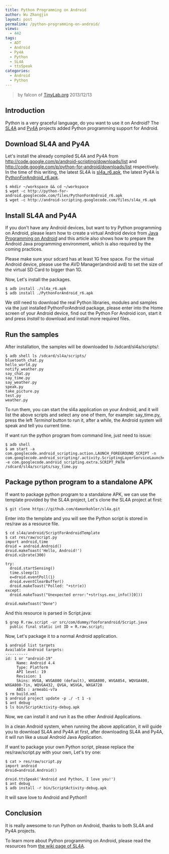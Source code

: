 ```yaml
---
title: Python Programming on Android
author: Wu Zhangjin
layout: post
permalink: /python-programming-on-android/
views:
  - 442
tags:
  - ADT
  - Android
  - Py4A
  - Python
  - SL4A
  - ttsSpeak
categories:
  - Android
  - Python
---
```


> by falcon of [TinyLab.org][2]
> 2013/12/13

## Introduction

Python is a very graceful language, do you want to use it on Android? The [SL4A][3] and [Py4A][4] projects added Python programming support for Android.

## Download SL4A and Py4A

Let's install the already compiled SL4A and Py4A from <http://code.google.com/p/android-scripting/downloads/list> and <http://code.google.com/p/python-for-android/downloads/list> respectively. In the time of this writing, the latest SL4A is [sl4a_r6.apk][5], the latest Py4A is [PythonForAndroid_r6.apk][6].

    $ mkdir ~/workspace && cd ~/workspace
    $ wget -c http://python-for-android.googlecode.com/files/PythonForAndroid_r6.apk
    $ wget -c http://android-scripting.googlecode.com/files/sl4a_r6.apk

## Install SL4A and Py4A

If you don't have any Android devices, but want to try Python programming on Android, please learn how to create a virtual Android device from [Java Programming on Android][7] and this article also shows how to prepare the Android Java programming environment, which is also required by the coming practices.

Please make sure your sdcard has at least 1G free space. For the virtual Android device, please use the AVD Manager(android avd) to set the size of the virtual SD Card to bigger than 1G.

Now, Let's install the packages.

    $ adb install ./sl4a_r6.apk
    $ adb install ./PythonForAndroid_r6.apk

We still need to download the real Python libraries, modules and samples via the just installed PythonForAndroid package, please enter into the Home screen of your Android device, find out the Python For Android icon, start it and press *Install* to download and install more required files.

## Run the samples

After installation, the samples will be downloaded to /sdcard/sl4a/scripts/:

    $ adb shell ls /sdcard/sl4a/scripts/
    bluetooth_chat.py
    hello_world.py
    notify_weather.py
    say_chat.py
    say_time.py
    say_weather.py
    speak.py
    take_picture.py
    test.py
    weather.py

To run them, you can start the sl4a application on your Android, and it will list the above scripts and select any one of them, for example: say_time.py, press the left *Terminal* button to run it, after a while, the Android system will speak and tell you current time.

If want run the python program from command line, just need to issue:

    $ adb shell
    $ am start -a com.googlecode.android_scripting.action.LAUNCH_FOREGROUND_SCRIPT -n com.googlecode.android_scripting/.activity.ScriptingLayerServiceLauncher -e com.googlecode.android_scripting.extra.SCRIPT_PATH /sdcard/sl4a/scripts/say_time.py

## Package python program to a standalone APK

If want to package python program to a standalone APK, we can use the template provided by the SL4A project, Let's clone the SL4A project at first:

    $ git clone https://github.com/damonkohler/sl4a.git

Enter into the template and you will see the Python script is stored in res/raw as a resource file.

    $ cd sl4a/android/ScriptForAndroidTemplate
    $ cat res/raw/script.py
    import android,time
    droid = android.Android()
    droid.makeToast('Hello, Android!')
    droid.vibrate(300)

    try:
      droid.startSensing()
      time.sleep(1)
      e=droid.eventPoll(1)
      droid.eventClearBuffer()
      droid.makeToast("Polled: "+str(e))
    except:
      droid.makeToast("Unexpected error:"+str(sys.exc_info()[0]))

    droid.makeToast("Done")

And this resource is parsed in Script.java:

    $ grep R.raw.script -ur src/com/dummy/fooforandroid/Script.java
      public final static int ID = R.raw.script;

Now, Let's package it to a normal Android application.

    $ android list targets
    Available Android targets:
    ----------
    id: 1 or "android-19"
         Name: Android 4.4
         Type: Platform
         API level: 19
         Revision: 1
         Skins: HVGA, WVGA800 (default), WXGA800, WVGA854, WQVGA400, WXGA800-7in, WQVGA432, QVGA, WSVGA, WXGA720
         ABIs : armeabi-v7a
    $ rm build.xml
    $ android project update -p ./ -t 1 -s
    $ ant debug
    $ ls bin/ScriptActivity-debug.apk

Now, we can install it and run it as the other Android Applications.

In a clean Android system, when running the above application, it will guide you to download SL4A and Py4A at first, after downloading SL4A and Py4A, it will run like a usual Android Java Application.

If want to package your own Python script, please replace the res/raw/script.py with your own, Let's try one:

    $ cat > res/raw/script.py
    import android
    droid=android.Android()

    droid.ttsSpeak('Android and Python, I love you!')
    $ ant debug
    $ adb install -r bin/ScriptActivity-debug.apk

It will save love to Android and Python!!

## Conclusion

It is really awesome to run Python on Android, thanks to both SL4A and Py4A projects.

To learn more about Python programming on Android, please read the resources from [the wiki page of SL4A][8].

 [2]: http://tinylab.org
 [3]: http://code.google.com/p/android-scripting/
 [4]: http://code.google.com/p/python-for-android/
 [5]: http://android-scripting.googlecode.com/files/sl4a_r6.apk
 [6]: http://python-for-android.googlecode.com/files/PythonForAndroid_r6.apk
 [7]: /java-programming-on-android/
 [8]: http://code.google.com/p/android-scripting/wiki/TableOfContents?tm=6
